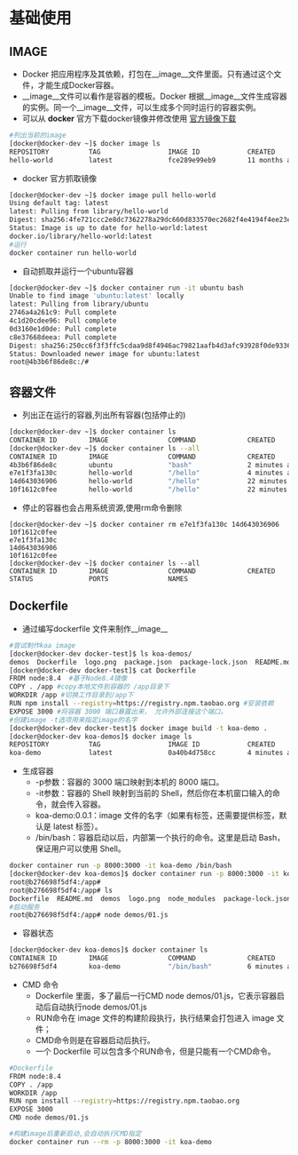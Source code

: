# 基础使用

## IMAGE

* Docker 把应用程序及其依赖，打包在__image__文件里面。只有通过这个文件，才能生成Docker容器。
* __image__文件可以看作是容器的模板。Docker 根据__image__文件生成容器的实例。同一个__image__文件，可以生成多个同时运行的容器实例。
* 可以从 __docker__ 官方下载docker镜像并修改使用
<a href="https://hub.docker.com" title="image">官方镜像下载</a>

```bash
#列出当前的image
[docker@docker-dev ~]$ docker image ls
REPOSITORY          TAG                 IMAGE ID            CREATED             SIZE
hello-world         latest              fce289e99eb9        11 months ago       1.84kB
```

* docker 官方抓取镜像

```bash
[docker@docker-dev ~]$ docker image pull hello-world
Using default tag: latest
latest: Pulling from library/hello-world
Digest: sha256:4fe721ccc2e8dc7362278a29dc660d833570ec2682f4e4194f4ee23e415e1064
Status: Image is up to date for hello-world:latest
docker.io/library/hello-world:latest
#运行
docker container run hello-world
```
* 自动抓取并运行一个ubuntu容器

```bash
[docker@docker-dev ~]$ docker container run -it ubuntu bash
Unable to find image 'ubuntu:latest' locally
latest: Pulling from library/ubuntu
2746a4a261c9: Pull complete
4c1d20cdee96: Pull complete
0d3160e1d0de: Pull complete
c8e37668deea: Pull complete
Digest: sha256:250cc6f3f3ffc5cdaa9d8f4946ac79821aafb4d3afc93928f0de9336eba21aa4
Status: Downloaded newer image for ubuntu:latest
root@4b3b6f86de8c:/#
```
## 容器文件
* 列出正在运行的容器,列出所有容器(包括停止的)

```bash
[docker@docker-dev ~]$ docker container ls
CONTAINER ID        IMAGE               COMMAND             CREATED             STATUS              PORTS               NAMES
[docker@docker-dev ~]$ docker container ls --all
CONTAINER ID        IMAGE               COMMAND             CREATED             STATUS                          PORTS               NAMES
4b3b6f86de8c        ubuntu              "bash"              2 minutes ago       Exited (0) About a minute ago                       heuristic_williamson
e7e1f3fa130c        hello-world         "/hello"            4 minutes ago       Exited (0) 4 minutes ago                            gifted_sinoussi
14d643036906        hello-world         "/hello"            22 minutes ago      Exited (0) 22 minutes ago                           gifted_wu
10f1612c0fee        hello-world         "/hello"            22 minutes ago      Exited (0) 22 minutes ago                           amazing_knuth
```
* 停止的容器也会占用系统资源,使用rm命令删除

```
[docker@docker-dev ~]$ docker container rm e7e1f3fa130c 14d643036906 10f1612c0fee
e7e1f3fa130c
14d643036906
10f1612c0fee
[docker@docker-dev ~]$ docker container ls --all
CONTAINER ID        IMAGE               COMMAND             CREATED             STATUS              PORTS               NAMES
```
## Dockerfile
* 通过编写dockerfile 文件来制作__image__

```bash
#尝试制作koa image
[docker@docker-dev docker-test]$ ls koa-demos/
demos  Dockerfile  logo.png  package.json  package-lock.json  README.md
[docker@docker-dev docker-test]$ cat Dockerfile
FROM node:8.4  #基于Node8.4镜像
COPY . /app #copy本地文件到容器的 /app目录下
WORKDIR /app #切换工作目录到/app下
RUN npm install --registry=https://registry.npm.taobao.org #安装依赖
EXPOSE 3000 #将容器 3000 端口暴露出来， 允许外部连接这个端口。
#创建image -t选项用来指定image的名字
[docker@docker-dev docker-test]$ docker image build -t koa-demo .
[docker@docker-dev koa-demos]$ docker image ls
REPOSITORY          TAG                 IMAGE ID            CREATED             SIZE
koa-demo            latest              0a40b4d758cc        4 minutes ago       676MB
```
* 生成容器 
    * -p参数：容器的 3000 端口映射到本机的 8000 端口。
    * -it参数：容器的 Shell 映射到当前的 Shell，然后你在本机窗口输入的命令，就会传入容器。 
    * koa-demo:0.0.1：image 文件的名字（如果有标签，还需要提供标签，默认是 latest 标签）。
    * /bin/bash：容器启动以后，内部第一个执行的命令。这里是启动 Bash，保证用户可以使用 Shell。

```bash
docker container run -p 8000:3000 -it koa-demo /bin/bash
[docker@docker-dev koa-demos]$ docker container run -p 8000:3000 -it koa-demo /bin/bash
root@b276698f5df4:/app#
root@b276698f5df4:/app# ls
Dockerfile  README.md  demos  logo.png  node_modules  package-lock.json  package.json
#启动服务
root@b276698f5df4:/app# node demos/01.js
```
* 容器状态

```bash
[docker@docker-dev koa-demos]$ docker container ls
CONTAINER ID        IMAGE               COMMAND             CREATED             STATUS              PORTS                    NAMES
b276698f5df4        koa-demo            "/bin/bash"         6 minutes ago       Up 6 minutes        0.0.0.0:8000->3000/tcp   jolly_jennings
```
* CMD 命令
    * Dockerfile 里面，多了最后一行CMD node demos/01.js，它表示容器启动后自动执行node demos/01.js 
    * RUN命令在 image 文件的构建阶段执行，执行结果会打包进入 image 文件；
    * CMD命令则是在容器启动后执行。
    * 一个 Dockerfile 可以包含多个RUN命令，但是只能有一个CMD命令。


```bash
#Dockerfile
FROM node:8.4
COPY . /app
WORKDIR /app
RUN npm install --registry=https://registry.npm.taobao.org
EXPOSE 3000
CMD node demos/01.js
```

```bash
#构建image后重新启动,会自动执行CMD指定
docker container run --rm -p 8000:3000 -it koa-demo
```
